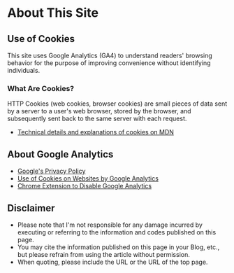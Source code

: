 # About This Site

## Use of Cookies

This site uses Google Analytics (GA4) to understand readers' browsing behavior for the purpose of improving convenience without identifying individuals.

### What Are Cookies?

HTTP Cookies (web cookies, browser cookies) are small pieces of data sent by a server to a user's web browser, stored by the browser, and subsequently sent back to the same server with each request.

- [Technical details and explanations of cookies on MDN](https://developer.mozilla.org/ja/docs/Web/HTTP/Cookies)

## About Google Analytics

- [Google's Privacy Policy](https://policies.google.com/privacy?hl=en)
- [Use of Cookies on Websites by Google Analytics](https://developers.google.com/analytics/devguides/collection/analyticsjs/cookie-usage?csw=1)
- [Chrome Extension to Disable Google Analytics](https://tools.google.com/dlpage/gaoptout)

## Disclaimer

- Please note that I'm not responsible for any damage incurred by executing or referring to the information and codes published on this page.
- You may cite the information published on this page in your Blog, etc., but please refrain from using the article without permission.
- When quoting, please include the URL or the URL of the top page.
